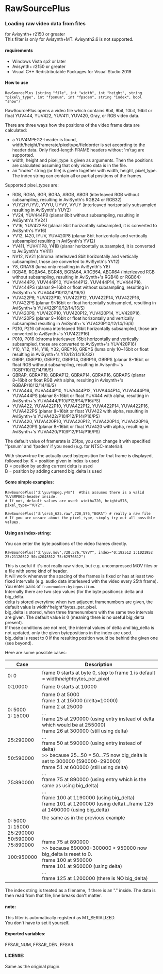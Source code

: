 RawSourcePlus
=============

### Loading raw video data from files

for Avisynth+ r2150 or greater\
This filter is only for Avisynth+MT. Avisynth2.6 is not supported.

#### requirements

- Windows Vista sp2 or later
- Avisynth+ r2150 or greater
- Visual C++ Redistributable Packages for Visual Studio 2019

#### How to use

```
RawSourcePlus (string "file", int "width", int "height", string "pixel\_type", int "fpsnum", int "fpsden", string "index", bool "show")
```

RawSourcePlus opens a video file which contains 8bit, 9bit, 10bit, 16bit or float YUV444, YUV422, YUV411, YUV420, Gray, or RGB video data.

There are three ways how the positions of the video frame data are calculated:
- a YUV4MPEG2-header is found, width/height/framerate/pixeltype/fieldorder is set according to the header data. Only fixed-length FRAME headers without 'm'tag are supported.
- width, height and pixel\_type is given as arguments. Then the positions are calculated assuming that only video data is in the file.
- an "index" string (or file) is given together with width, height, pixel\_type. The index string can contain all or partial positions of the frames.

Supported pixel_types are:
- RGB, RGBA, BGR, BGRA, ARGB, ABGR (interleaved RGB without subsampling, resulting in AviSynth's RGB24 or RGB32)
- YUY2(YUYV), YVYU, UYVY, VYUY (interleaved horizontally subsampled resulting in AviSynth's YUY2)
- YV24, YUV444P8 (planar 8bit without subsampling, resulting in AviSynth's YV24)
- YV16, YUV422P8 (planar 8bit horizontally subsampled, it is converted to AviSynth's YV16)
- YV12, I420, IYUV, YUV420P8 (planar 8bit horizontally and vertically subsampled resulting in AviSynth's YV12)
- YV411, YUV411P8, Y41B (planar horizontally subsampled, it is converted to AviSynth's YV411)
- NV12, NV21 (chroma interleaved 8bit horizontally and vertically subsampled, those are converted to AviSynth's YV12)
- Y8, GRAY8 (luma only resulting in AviSynth's Y8)
- RGB48, RGBA64, BGR48, BGRA64, ARGB64, ABGR64 (interleaved RGB without subsampling, resulting in AviSynth+'s RGB48 or RGB64)
- YUV444P9, YUV444P10, YUV444P12, YUV444P14, YUV444P16, YUV444PS (planar 9\~16bit or float without subsampling, resulting in AviSynth+'s YUV444P10/12/14/16/S)
- YUV422P9, YUV422P10, YUV422P12, YUV422P14, YUV422P16, YUV422PS (planar 9\~16bit or float horizontally subsampled, resulting in AviSynth+'s YUV422P10/12/14/16/S)
- YUV420P9, YUV420P10, YUV420P12, YUV420P14, YUV420P16, YUV420PS (planar 9\~16bit or float horizontally and vertically subsampled resulting in AviSynth+'s YUV420P10/12/14/16/S)
- P210, P216 (chroma interleaved 16bit horizontally subsampled, those are converted to AviSynth+'s YUV422P16)
- P010, P016 (chroma interleaved 16bit horizontally and vertically subsampled, those are converted to AviSynth+'s YUV420P16)
- Y10, Y12, Y14, Y16, Y32, GREY16, GREYS (luma only 10\~16bit or float resulting in AviSynth+'s Y10/12/14/16/32)
- GBRP, GBRP10, GBRP12, GBRP14, GBRP16, GBRPS (planar 8\~16bit or float RGB without subsampling, resulting in Avisynth+'s RGBP/10/12/14/16/S)
- GBRAP, GBRAP10, GBRAP12, GBRAP14, GBRAP16, GBRAPS (planar 8\~16bit or float RGB with alpha, resulting in Avisynth+'s RGBAP/10/12/14/16/S)
- YUVA444, YUVA444P10, YUVA444P12, YUVA444P14, YUVA444P16, YUVA444PS (planar 8\~16bit or float YUV444 with alpha, resulting in AviSynth+'s YUVA444/P10/P12/P14/P16/PS)
- YUVA422, YUVA422P10, YUVA422P12, YUVA422P14, YUVA422P16, YUVA422PS (planar 8\~16bit or float YUV422 with alpha, resulting in AviSynth+'s YUVA422/P10/P12/P14/P16/PS)
- YUVA420, YUVA420P10, YUVA420P12, YUVA420P14, YUVA420P16, YUVA420PS (planar 8\~16bit or float YUV420 with alpha, resulting in AviSynth+'s YUVA420/P10/P12/P14/P16/PS)

The default value of framerate is 25fps, you can change it with specified 'fpsnum' and 'fpsden' if you need (e.g. for NTSC-material).

With show=true the actually used byteposition for that frame is displayed, followed by:
K = position given in index is used\
D = position by adding current delta is used\
B = position by adding currend big\_delta is used

#### Some simple examples:

```
RawSourcePlus("d:\yuv4mpeg.y4m")  #this assumes there is a valid YUV4MPEG2-header inside.
# If not, default values are used: width=720, height=576, pixel_type="YUY2".
```

```
RawSourcePlus("d:\src6_625.raw",720,576,"BGRA") # really a raw file
# If you are unsure about the pixel_type, simply try out all possible values.
```

#### Using an index-string:

You can enter the byte positions of the video frames directly.

```
RawSourcePlus("d:\yuv.mov",720,576,"UYVY", index="0:192512 1:1021952 25:21120512 50:42048512 75:62976512")
```

This is useful if it's not really raw video, but e.g. uncompressed MOV files or a file with some kind of header.\
It will work whenever the spacing of the frames is fixed or has at least two fixed intervalls (e.g. audio data interleaved with the video every 25th frame).\
You enter pairs of `framenumber:byteposition`.\
Internally there are two step values (for the byte positions): delta and big\_delta.\
delta is stored everytime when two adjacent framenumbers are given, the default value is width\*height\*bytes\_per\_pixel.\
big\_delta is stored, when three framenumbers with the same two intervals are given. The default value is 0 (meaning there is no useful big\_delta present).\
If those conditions are not met, the internal values of delta and big\_delta is not updated, only the given bytepositions in the index are used.\
big\_delta is reset to 0 if the resulting position would be behind the given one (see beyond).

Here are some possible cases:

| Case | Description |
| --- | --- |
| 0:    0 | frame 0 starts at byte 0, step to frame 1 is default = width*height*bytes_per_pixel |
| 0:10000 | frame 0 starts at 10000 |
| 0:  5000<br>1: 15000<br><br><br><br>25:290000<br><br><br>50:590000<br><br><br><br>75:890000<br><br><br> | frame 0 at 5000<br>frame 1 at 15000 (delta=10000)<br>frame 2 at 25000<br>...<br>frame 25 at 290000 (using entry instead of delta which would be at 255000)<br>frame 26 at 300000 (still using delta)<br>...<br>frame 50 at 590000 (using entry instead of delta)<br>>> because 25...50 = 50...75 now big_delta is set to 300000 (590000-290000)<br>frame 51 at 600000 (still using delta)<br>...<br>frame 75 at 890000 (using entry which is the same as using big_delta)<br>...<br>frame 100 at 1190000 (using big_delta)<br>frame 101 at 1200000 (using delta)...frame 125 at 1490000 (using big_delta) |
| 0:  5000<br>1: 15000<br>25:290000<br>50:590000<br>75:890000<br><br>100:950000<br><br><br><br> | the same as in the previous example<br><br><br><br>frame 75 at 890000<br>>> because 890000+300000 > 950000 now big_delta is reset to 0.<br>frame 100 at 950000<br>frame 101 at 960000 (using delta)<br>...<br>frame 125 at 1200000 (there is NO big_delta) |

The index string is treated as a filename, if there is an "." inside. The data is then read from that file, line breaks don't matter.

#### note:

This filter is automatically registerd as MT\_SERIALIZED.\
You don't have to set it yourself.

#### Exported variables:

FFSAR_NUM, FFSAR_DEN, FFSAR.

#### LICENSE:

Same as the original plugin.
